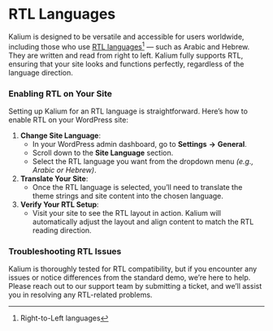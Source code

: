 # RTL Languages

Kalium is designed to be versatile and accessible for users worldwide, including those who use [RTL languages](#user-content-fn-1)[^1] — such as Arabic and Hebrew. They are written and read from right to left. Kalium fully supports RTL, ensuring that your site looks and functions perfectly, regardless of the language direction.

### Enabling RTL on Your Site

Setting up Kalium for an RTL language is straightforward. Here’s how to enable RTL on your WordPress site:

1. **Change Site Language**:
   * In your WordPress admin dashboard, go to **Settings** **->** **General**.
   * Scroll down to the **Site Language** section.
   * Select the RTL language you want from the dropdown menu _(e.g., Arabic or Hebrew)_.
2. **Translate Your Site**:
   * Once the RTL language is selected, you’ll need to translate the theme strings and site content into the chosen language.
3. **Verify Your RTL Setup**:
   * Visit your site to see the RTL layout in action. Kalium will automatically adjust the layout and align content to match the RTL reading direction.

### Troubleshooting RTL Issues

Kalium is thoroughly tested for RTL compatibility, but if you encounter any issues or notice differences from the standard demo, we’re here to help. Please reach out to our support team by submitting a ticket, and we’ll assist you in resolving any RTL-related problems.

[^1]: Right-to-Left languages
